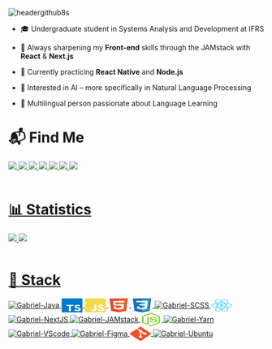 ![headergithub8s](https://user-images.githubusercontent.com/82886646/157560561-b7ccb57a-16fa-4f65-beb3-1d1d6216e104.gif)


- 🎓 Undergraduate student in Systems Analysis and Development at IFRS

- 🎨 Always sharpening my **Front-end** skills through the JAMstack with **React** & **Next.js**

- 📱 Currently practicing **React Native** and **Node.js**

- 🤖 Interested in AI – more specifically in Natural Language Processing

- 💖 Multilingual person passionate about Language Learning

# 📬 Find Me

<div> 
  <a href = "mailto:gabrielgarcia.contactme@gmail.com"><img height="26" src="https://img.shields.io/badge/Gmail-F7F7F7?style=for-the-badge&logo=gmail&logoColor=orange" /a>
  <a href = "https://www.linkedin.com/in/gabriel-garcia-878929234/"><img height="26" src="https://img.shields.io/badge/LinkedIn-F7F7F7?style=for-the-badge&logo=linkedin&logoColor=blue" /a>
  <a href = "https://dev.to/codinginrainbows"><img height="26" src="https://img.shields.io/badge/dev.to-F7F7F7?style=for-the-badge&logo=dev.to&logoColor=black" /a>
  <a href = "https://stackoverflow.com/users/18466237/gabriel-garcia"><img height="26" src="https://img.shields.io/badge/Stack_Overflow-F7F7F7?style=for-the-badge&logo=stack-overflow&logoColor=orange" /a>
  <a href = "https://leetcode.com/codinginrainbows/"><img height="26" src="https://img.shields.io/badge/-LeetCode-F7F7F7?style=for-the-badge&logo=LeetCode&logoColor=orange" /a>
  <a href = "https://twitter.com/codeinrainbows"><img height="26" src="https://img.shields.io/badge/Twitter-F7F7F7?style=for-the-badge&logo=twitter&logoColor=blue" /a>
  <a href = "https://open.spotify.com/user/gabrielgarcia96"><img height="26" src="https://img.shields.io/badge/Spotify-F7F7F7?&style=for-the-badge&logo=spotify&logoColor=green" /a>
</div><br>

# 📊 Statistics

<div align="left">
  <a href="https://github.com/codinginrainbows">
    <img height="175em" src="https://github-readme-stats.vercel.app/api?username=codinginrainbows&count_private=true&theme=tokyonight" /> 
    <img height="175em" src="https://github-readme-stats.vercel.app/api/top-langs/?username=codinginrainbows&layout=compact&langs_count=7&theme=tokyonight" />  
</div><br>
  
# 🚀 Stack
 
<div style="display: inline_block">
  <img align="center" alt="Gabriel-Java" height="28" width="42" src="https://cdn.jsdelivr.net/gh/devicons/devicon/icons/java/java-original.svg" />
  <img align="center" alt="Gabriel-Ts" height="28" width="42" src="https://raw.githubusercontent.com/devicons/devicon/master/icons/typescript/typescript-plain.svg">
  <img align="center" alt="Gabriel-Js" height="28" width="42" src="https://raw.githubusercontent.com/devicons/devicon/master/icons/javascript/javascript-plain.svg">
  <img align="center" alt="Gabriel-HTML" height="28" width="42" src="https://raw.githubusercontent.com/devicons/devicon/master/icons/html5/html5-original.svg">
  <img align="center" alt="Gabriel-CSS" height="28" width="42" src="https://raw.githubusercontent.com/devicons/devicon/master/icons/css3/css3-original.svg">
  <img align="center" alt="Gabriel-SCSS" height="28" width="42" src="https://cdn.jsdelivr.net/gh/devicons/devicon/icons/sass/sass-original.svg" />
  <img align="center" alt="Gabriel-React" height="28" width="42" src="https://raw.githubusercontent.com/devicons/devicon/master/icons/react/react-original.svg">
  <img align="center" alt="Gabriel-NextJS" height="28" width="42" src="https://cdn.jsdelivr.net/gh/devicons/devicon/icons/nextjs/nextjs-line.svg" />
  <img align="center" alt="Gabriel-JAMstack" height="28" width="42" src="https://cdn.jsdelivr.net/gh/devicons/devicon/icons/jamstack/jamstack-original.svg" />
  <img align="center" alt="Gabriel-Node" height="28" width="42" src="https://raw.githubusercontent.com/devicons/devicon/master/icons/nodejs/nodejs-original.svg">
  <img align="center" alt="Gabriel-Yarn" height="28" width="42" src="https://cdn.jsdelivr.net/gh/devicons/devicon/icons/yarn/yarn-original.svg" />
  <img align="center" alt="Gabriel-VScode" height="28" width="42" src="https://cdn.jsdelivr.net/gh/devicons/devicon/icons/vscode/vscode-original.svg" />
  <img align="center" alt="Gabriel-Figma" height="28" width="42" src="https://cdn.jsdelivr.net/gh/devicons/devicon/icons/figma/figma-original.svg" />
  <img align="center" alt="Gabriel-Git" height="28" width="42" src="https://raw.githubusercontent.com/devicons/devicon/master/icons/git/git-original.svg">
  <img align="center" alt="Gabriel-Ubuntu" height="28" width="42" src="https://cdn.jsdelivr.net/gh/devicons/devicon/icons/linux/linux-original.svg" />
</div><br>
